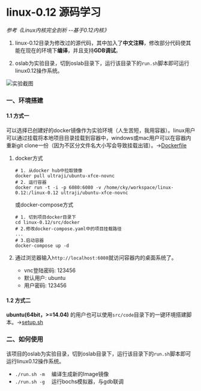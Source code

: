 # linux-0.12 源码学习

*参考《Linux内核完全剖析 --基于0.12内核》*

1. linux-0.12目录为修改过的源代码，其中加入了**中文注释**，修改部分代码使其能在现在的环境下**编译**，并且支持**GDB调试**。

2. oslab为实验目录，切到oslab目录下，运行该目录下的`run.sh`脚本即可运行linux0.12操作系统。

![实验截图](/src/.pic/oslab.jpg)

### 一、环境搭建

#### 1.1 方式一

可以选择已创建好的docker镜像作为实验环境（人生苦短，我用容器）。linux用户可以通过挂载将本地项目目录挂载到容器中，windows或mac用户可以在容器内重新git clone一份（因为不区分文件名大小写会导致挂载出错）。->[Dockerfile](src/docker/Dockerfile)

1. docker方式

    ```shell
    # 1. 从docker hub中拉取镜像
    docker pull ultraji/ubuntu-xfce-novnc
    # 2. 运行容器
    docker run -t -i -p 6080:6080 -v /home/cky/workspace/linux-0.12:/linux-0.12 ultraji/ubuntu-xfce-novnc
    ```

    或docker-compose方式

    ```shell
    # 1. 切到项目docker目录下
    cd linux-0.12/src/docker
    # 2.修改docker-compose.yaml中的项目挂载路径
    ...
    # 3.启动容器
    docker-compose up -d
    ```

2. 通过浏览器输入```http://localhost:6080```就访问容器内的桌面系统了。

    - vnc登陆密码: 123456
    - 默认用户: ubuntu
    - 用户密码: 123456

#### 1.2 方式二

**ubuntu(64bit，>=14.04)** 的用户也可以使用`src/code`目录下的一键环境搭建脚本。->[setup.sh](src/code/setup.sh)

### 二、如何使用

该项目的oslab为实验目录，切到oslab目录下，运行该目录下的`run.sh`脚本即可运行linux0.12操作系统。

- `./run.sh -m` &emsp;编译生成新的Image镜像
- `./run.sh -g` &emsp;运行bochs模拟器，与gdb联调
